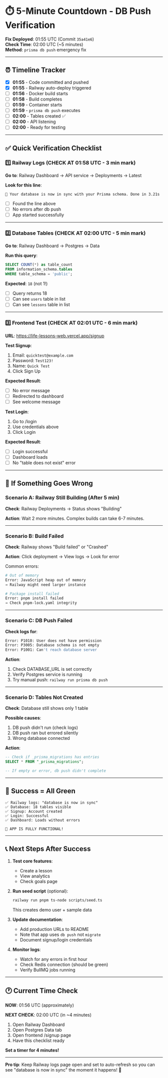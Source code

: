 # ⏱️ 5-Minute Countdown - DB Push Verification

**Fix Deployed**: 01:55 UTC (Commit `35a41e6`)  
**Check Time**: 02:00 UTC (~5 minutes)  
**Method**: `prisma db push` emergency fix  

---

## ⏰ Timeline Tracker

- [x] **01:55** - Code committed and pushed
- [x] **01:55** - Railway auto-deploy triggered
- [ ] **01:56** - Docker build starts
- [ ] **01:58** - Build completes
- [ ] **01:59** - Container starts
- [ ] **01:59** - `prisma db push` executes
- [ ] **02:00** - Tables created ✅
- [ ] **02:00** - API listening
- [ ] **02:00** - Ready for testing

---

## ✅ Quick Verification Checklist

### 1️⃣ Railway Logs (CHECK AT 01:58 UTC - 3 min mark)

**Go to**: Railway Dashboard → API service → Deployments → Latest

**Look for this line**:
```
🚀 Your database is now in sync with your Prisma schema. Done in 3.21s
```

- [ ] Found the line above
- [ ] No errors after db push
- [ ] App started successfully

---

### 2️⃣ Database Tables (CHECK AT 02:00 UTC - 5 min mark)

**Go to**: Railway Dashboard → Postgres → Data

**Run this query**:
```sql
SELECT COUNT(*) as table_count
FROM information_schema.tables 
WHERE table_schema = 'public';
```

**Expected**: `18` (not 1!)

- [ ] Query returns 18
- [ ] Can see `users` table in list
- [ ] Can see `lessons` table in list

---

### 3️⃣ Frontend Test (CHECK AT 02:01 UTC - 6 min mark)

**URL**: https://life-lessons-web.vercel.app/signup

**Test Signup**:
1. Email: `quicktest@example.com`
2. Password: `Test123!`
3. Name: `Quick Test`
4. Click Sign Up

**Expected Result**:
- [ ] No error message
- [ ] Redirected to dashboard
- [ ] See welcome message

**Test Login**:
1. Go to /login
2. Use credentials above
3. Click Login

**Expected Result**:
- [ ] Login successful
- [ ] Dashboard loads
- [ ] No "table does not exist" error

---

## 🚨 If Something Goes Wrong

### Scenario A: Railway Still Building (After 5 min)

**Check**: Railway Deployments → Status shows "Building"

**Action**: Wait 2 more minutes. Complex builds can take 6-7 minutes.

---

### Scenario B: Build Failed

**Check**: Railway shows "Build failed" or "Crashed"

**Action**: Click deployment → View logs → Look for error

Common errors:
```bash
# Out of memory
Error: JavaScript heap out of memory
→ Railway might need larger instance

# Package install failed  
Error: pnpm install failed
→ Check pnpm-lock.yaml integrity
```

---

### Scenario C: DB Push Failed

**Check logs for**:
```bash
Error: P1010: User does not have permission
Error: P3005: Database schema is not empty
Error: P1001: Can't reach database server
```

**Action**: 
1. Check DATABASE_URL is set correctly
2. Verify Postgres service is running
3. Try manual push: `railway run prisma db push`

---

### Scenario D: Tables Not Created

**Check**: Database still shows only 1 table

**Possible causes**:
1. DB push didn't run (check logs)
2. DB push ran but errored silently
3. Wrong database connected

**Action**:
```sql
-- Check if _prisma_migrations has entries
SELECT * FROM "_prisma_migrations";

-- If empty or error, db push didn't complete
```

---

## 🎯 Success = All Green

```
✅ Railway logs: "database is now in sync"
✅ Database: 18 tables visible
✅ Signup: Account created
✅ Login: Successful
✅ Dashboard: Loads without errors

🎉 APP IS FULLY FUNCTIONAL!
```

---

## 📞 Next Steps After Success

1. **Test core features**:
   - Create a lesson
   - View analytics
   - Check goals page

2. **Run seed script** (optional):
   ```bash
   railway run pnpm ts-node scripts/seed.ts
   ```
   This creates demo user + sample data

3. **Update documentation**:
   - Add production URLs to README
   - Note that app uses `db push` not `migrate`
   - Document signup/login credentials

4. **Monitor logs**:
   - Watch for any errors in first hour
   - Check Redis connection (should be green)
   - Verify BullMQ jobs running

---

## 🕐 Current Time Check

**NOW**: 01:56 UTC (approximately)

**NEXT CHECK**: 02:00 UTC (in ~4 minutes)

1. Open Railway Dashboard
2. Open Postgres Data tab
3. Open frontend /signup page
4. Have this checklist ready

**Set a timer for 4 minutes!**

---

**Pro tip**: Keep Railway logs page open and set to auto-refresh so you can see "database is now in sync" the moment it happens! 🚀
